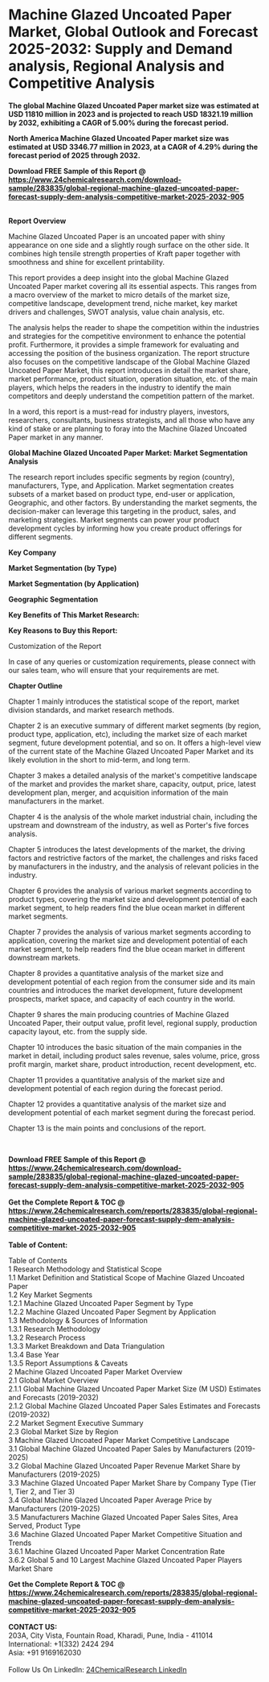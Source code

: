 <h1>Machine Glazed Uncoated Paper Market, Global Outlook and Forecast 2025-2032: Supply and Demand analysis, Regional Analysis and Competitive Analysis</h1><p><strong>The global Machine Glazed Uncoated Paper market size was estimated at USD 11810 million in 2023 and is projected to reach USD 18321.19 million by 2032, exhibiting a CAGR of 5.00% during the forecast period.</strong></p><p>
</p><p><strong>North America Machine Glazed Uncoated Paper market size was estimated at USD 3346.77 million in 2023, at a CAGR of 4.29% during the forecast period of 2025 through 2032.</strong></p><div><b>Download FREE Sample of this Report @ 
            <a href="https://www.24chemicalresearch.com/download-sample/283835/global-regional-machine-glazed-uncoated-paper-forecast-supply-dem-analysis-competitive-market-2025-2032-905">
            https://www.24chemicalresearch.com/download-sample/283835/global-regional-machine-glazed-uncoated-paper-forecast-supply-dem-analysis-competitive-market-2025-2032-905</a></b></div><br><p>
</p><p><strong>Report Overview</strong></p><p>
</p><p>Machine Glazed Uncoated Paper is an uncoated paper with shiny appearance on one side and a slightly rough surface on the other side. It combines high tensile strength properties of Kraft paper together with smoothness and shine for excellent printability.</p><p>
</p><p>This report provides a deep insight into the global Machine Glazed Uncoated Paper market covering all its essential aspects. This ranges from a macro overview of the market to micro details of the market size, competitive landscape, development trend, niche market, key market drivers and challenges, SWOT analysis, value chain analysis, etc.</p><p>
</p><p>The analysis helps the reader to shape the competition within the industries and strategies for the competitive environment to enhance the potential profit. Furthermore, it provides a simple framework for evaluating and accessing the position of the business organization. The report structure also focuses on the competitive landscape of the Global Machine Glazed Uncoated Paper Market, this report introduces in detail the market share, market performance, product situation, operation situation, etc. of the main players, which helps the readers in the industry to identify the main competitors and deeply understand the competition pattern of the market.</p><p>
In a word, this report is a must-read for industry players, investors, researchers, consultants, business strategists, and all those who have any kind of stake or are planning to foray into the Machine Glazed Uncoated Paper market in any manner.</p><p>
</p><p><strong>Global Machine Glazed Uncoated Paper Market: Market Segmentation Analysis</strong></p><p>
</p><p>The research report includes specific segments by region (country), manufacturers, Type, and Application. Market segmentation creates subsets of a market based on product type, end-user or application, Geographic, and other factors. By understanding the market segments, the decision-maker can leverage this targeting in the product, sales, and marketing strategies. Market segments can power your product development cycles by informing how you create product offerings for different segments.</p><p>
</p><p><strong>Key Company</strong></p><p>
</p><p>
</p><p><strong>Market Segmentation (by Type)</strong></p><p>
</p><p>
</p><p><strong>Market Segmentation (by Application)</strong></p><p>
</p><p>
</p><p><strong>Geographic Segmentation</strong></p><p>
</p><p>
</p><p><strong>Key Benefits of This Market Research:</strong></p><p>
</p><p>
</p><p><strong>Key Reasons to Buy this Report:</strong></p><p>
</p><p>
</p><p>Customization of the Report</p><p>
In case of any queries or customization requirements, please connect with our sales team, who will ensure that your requirements are met.</p><p>
</p><p><strong>Chapter Outline</strong></p><p>
</p><p>Chapter 1 mainly introduces the statistical scope of the report, market division standards, and market research methods.</p><p>
Chapter 2 is an executive summary of different market segments (by region, product type, application, etc), including the market size of each market segment, future development potential, and so on. It offers a high-level view of the current state of the Machine Glazed Uncoated Paper Market and its likely evolution in the short to mid-term, and long term.</p><p>
Chapter 3 makes a detailed analysis of the market's competitive landscape of the market and provides the market share, capacity, output, price, latest development plan, merger, and acquisition information of the main manufacturers in the market.</p><p>
Chapter 4 is the analysis of the whole market industrial chain, including the upstream and downstream of the industry, as well as Porter's five forces analysis.</p><p>
Chapter 5 introduces the latest developments of the market, the driving factors and restrictive factors of the market, the challenges and risks faced by manufacturers in the industry, and the analysis of relevant policies in the industry.</p><p>
Chapter 6 provides the analysis of various market segments according to product types, covering the market size and development potential of each market segment, to help readers find the blue ocean market in different market segments.</p><p>
Chapter 7 provides the analysis of various market segments according to application, covering the market size and development potential of each market segment, to help readers find the blue ocean market in different downstream markets.</p><p>
Chapter 8 provides a quantitative analysis of the market size and development potential of each region from the consumer side and its main countries and introduces the market development, future development prospects, market space, and capacity of each country in the world.</p><p>
Chapter 9 shares the main producing countries of Machine Glazed Uncoated Paper, their output value, profit level, regional supply, production capacity layout, etc. from the supply side.</p><p>
Chapter 10 introduces the basic situation of the main companies in the market in detail, including product sales revenue, sales volume, price, gross profit margin, market share, product introduction, recent development, etc.</p><p>
Chapter 11 provides a quantitative analysis of the market size and development potential of each region during the forecast period.</p><p>
Chapter 12 provides a quantitative analysis of the market size and development potential of each market segment during the forecast period.</p><p>
Chapter 13 is the main points and conclusions of the report.</p><p>
 </p><div><b>Download FREE Sample of this Report @ 
            <a href="https://www.24chemicalresearch.com/download-sample/283835/global-regional-machine-glazed-uncoated-paper-forecast-supply-dem-analysis-competitive-market-2025-2032-905">
            https://www.24chemicalresearch.com/download-sample/283835/global-regional-machine-glazed-uncoated-paper-forecast-supply-dem-analysis-competitive-market-2025-2032-905</a></b></div><br><div><b>Get the Complete Report & TOC @ 
            <a href="https://www.24chemicalresearch.com/reports/283835/global-regional-machine-glazed-uncoated-paper-forecast-supply-dem-analysis-competitive-market-2025-2032-905">
            https://www.24chemicalresearch.com/reports/283835/global-regional-machine-glazed-uncoated-paper-forecast-supply-dem-analysis-competitive-market-2025-2032-905</a></b></div><br>
            <b>Table of Content:</b><p>Table of Contents<br />
1 Research Methodology and Statistical Scope<br />
1.1 Market Definition and Statistical Scope of Machine Glazed Uncoated Paper<br />
1.2 Key Market Segments<br />
1.2.1 Machine Glazed Uncoated Paper Segment by Type<br />
1.2.2 Machine Glazed Uncoated Paper Segment by Application<br />
1.3 Methodology & Sources of Information<br />
1.3.1 Research Methodology<br />
1.3.2 Research Process<br />
1.3.3 Market Breakdown and Data Triangulation<br />
1.3.4 Base Year<br />
1.3.5 Report Assumptions & Caveats<br />
2 Machine Glazed Uncoated Paper Market Overview<br />
2.1 Global Market Overview<br />
2.1.1 Global Machine Glazed Uncoated Paper Market Size (M USD) Estimates and Forecasts (2019-2032)<br />
2.1.2 Global Machine Glazed Uncoated Paper Sales Estimates and Forecasts (2019-2032)<br />
2.2 Market Segment Executive Summary<br />
2.3 Global Market Size by Region<br />
3 Machine Glazed Uncoated Paper Market Competitive Landscape<br />
3.1 Global Machine Glazed Uncoated Paper Sales by Manufacturers (2019-2025)<br />
3.2 Global Machine Glazed Uncoated Paper Revenue Market Share by Manufacturers (2019-2025)<br />
3.3 Machine Glazed Uncoated Paper Market Share by Company Type (Tier 1, Tier 2, and Tier 3)<br />
3.4 Global Machine Glazed Uncoated Paper Average Price by Manufacturers (2019-2025)<br />
3.5 Manufacturers Machine Glazed Uncoated Paper Sales Sites, Area Served, Product Type<br />
3.6 Machine Glazed Uncoated Paper Market Competitive Situation and Trends<br />
3.6.1 Machine Glazed Uncoated Paper Market Concentration Rate<br />
3.6.2 Global 5 and 10 Largest Machine Glazed Uncoated Paper Players Market Share </p><div><b>Get the Complete Report & TOC @ 
            <a href="https://www.24chemicalresearch.com/reports/283835/global-regional-machine-glazed-uncoated-paper-forecast-supply-dem-analysis-competitive-market-2025-2032-905">
            https://www.24chemicalresearch.com/reports/283835/global-regional-machine-glazed-uncoated-paper-forecast-supply-dem-analysis-competitive-market-2025-2032-905</a></b></div><br><b>CONTACT US:</b><br>
            203A, City Vista, Fountain Road, Kharadi, Pune, India - 411014<br>
            International: +1(332) 2424 294<br>
            Asia: +91 9169162030 <br><br>
            Follow Us On LinkedIn: <a href="https://www.linkedin.com/company/24chemicalresearch/">24ChemicalResearch LinkedIn</a>